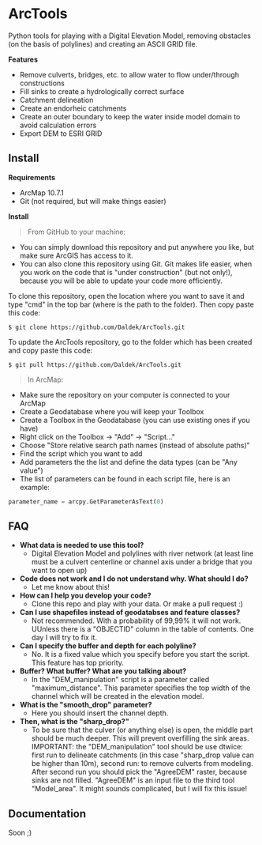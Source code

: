 # ArcTools

Python tools for playing with a Digital Elevation Model, removing obstacles (on the basis of
polylines) and creating an ASCII GRID file.

**Features**
- Remove culverts, bridges, etc. to allow water to flow under/through constructions
- Fill sinks to create a hydrologically correct surface
- Catchment delineation
- Create an endorheic catchments
- Create an outer boundary to keep the water inside model domain to avoid calculation errors
- Export DEM to ESRI GRID

## Install
**Requirements**
- ArcMap 10.7.1
- Git (not required, but will make things easier)

**Install**

> From GitHub to your machine:
- You can simply download this repository and put anywhere you like, but make sure
ArcGIS has access to it.
- You can also clone this repository using Git. Git makes life easier, when you work on
the code that is "under construction" (but not only!), because you will be able to update
your code more efficiently.

To clone this repository, open the location where you want to save it and type "cmd" in the
top bar (where is the path to the folder). Then copy paste this code:

```shell
$ git clone https://github.com/Daldek/ArcTools.git
```

To update the ArcTools repository, go to the folder which has been created and copy paste
this code:

```shell
$ git pull https://github.com/Daldek/ArcTools.git
```
> In ArcMap:
- Make sure the repository on your computer is connected to your ArcMap
- Create a Geodatabase where you will keep your Toolbox
- Create a Toolbox in the Geodatabase (you can use existing ones if you have)
- Right click on the Toolbox -> "Add" -> "Script..."
- Choose "Store relative search path names (instead of absolute paths)"
- Find the script which you want to add
- Add parameters the the list and define the data types (can be "Any value")
- The list of parameters can be found in each script file, here is an example:
```python
parameter_name = arcpy.GetParameterAsText(0)
```
## FAQ
- **What data is needed to use this tool?**
    - Digital Elevation Model and polylines with river network (at least line must
    be a culvert centerline or channel axis under a bridge that you want to open up)
- **Code does not work and I do not understand why. What should I do?**
    - Let me know about this!
- **How can I help you develop your code?**
    - Clone this repo and play with your data. Or make a pull request :)
- **Can I use shapefiles instead of geodatabses and feature classes?**
    - Not recommended. With a probability of 99,99% it will not work. UUnless there is
    a "OBJECTID" column in the table of contents. One day I will try to fix it.
- **Can I specify the buffer and depth for each polyline?**
    - No. It is a fixed value which you specify before you start the script. This
    feature has top priority.
- **Buffer? What buffer? What are you talking about?**
    - In the "DEM_manipulation" script is a parameter called "maximum_distance". This
    parameter specifies the top width of the channel which will be created in the elevation
    model.
- **What is the "smooth_drop" parameter?**
    - Here you should insert the channel depth.
- **Then, what is the "sharp_drop?"**
    - To be sure that the culver (or anything else) is open, the middle part should be
    much deeper. This will prevent overfilling the sink areas. IMPORTANT:
    the "DEM_manipulation" tool should be use dtwice: first run to delineate catchments
    (in this case "sharp_drop value can be higher than 10m), second run: to remove culverts
    from modeling. After second run you should pick the "AgreeDEM" raster, because sinks are
    not filled. "AgreeDEM" is an input file to the third tool "Model_area". It might sounds
    complicated, but I will fix this issue!

## Documentation

Soon ;)